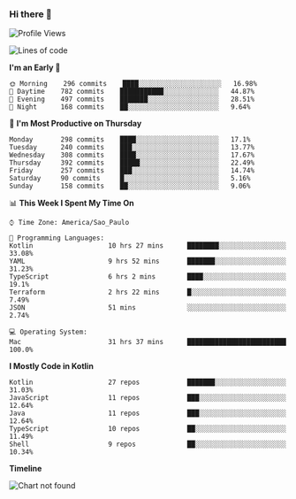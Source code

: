 ### Hi there 👋

<!--
**fernandonogueira/fernandonogueira** is a ✨ _special_ ✨ repository because its `README.md` (this file) appears on your GitHub profile.

Here are some ideas to get you started:

- 🔭 I’m currently working on ...
- 🌱 I’m currently learning ...
- 👯 I’m looking to collaborate on ...
- 🤔 I’m looking for help with ...
- 💬 Ask me about ...
- 📫 How to reach me: ...
- 😄 Pronouns: ...
- ⚡ Fun fact: ...
-->

<!--START_SECTION:waka-->
![Profile Views](http://img.shields.io/badge/Profile%20Views-0-blue)

![Lines of code](https://img.shields.io/badge/From%20Hello%20World%20I%27ve%20Written-586906%20lines%20of%20code-blue)

**I'm an Early 🐤** 

```text
🌞 Morning    296 commits    ████░░░░░░░░░░░░░░░░░░░░░   16.98% 
🌆 Daytime    782 commits    ███████████░░░░░░░░░░░░░░   44.87% 
🌃 Evening    497 commits    ███████░░░░░░░░░░░░░░░░░░   28.51% 
🌙 Night      168 commits    ██░░░░░░░░░░░░░░░░░░░░░░░   9.64%

```
📅 **I'm Most Productive on Thursday** 

```text
Monday       298 commits    ████░░░░░░░░░░░░░░░░░░░░░   17.1% 
Tuesday      240 commits    ███░░░░░░░░░░░░░░░░░░░░░░   13.77% 
Wednesday    308 commits    ████░░░░░░░░░░░░░░░░░░░░░   17.67% 
Thursday     392 commits    █████░░░░░░░░░░░░░░░░░░░░   22.49% 
Friday       257 commits    ███░░░░░░░░░░░░░░░░░░░░░░   14.74% 
Saturday     90 commits     █░░░░░░░░░░░░░░░░░░░░░░░░   5.16% 
Sunday       158 commits    ██░░░░░░░░░░░░░░░░░░░░░░░   9.06%

```


📊 **This Week I Spent My Time On** 

```text
⌚︎ Time Zone: America/Sao_Paulo

💬 Programming Languages: 
Kotlin                   10 hrs 27 mins      ████████░░░░░░░░░░░░░░░░░   33.08% 
YAML                     9 hrs 52 mins       ███████░░░░░░░░░░░░░░░░░░   31.23% 
TypeScript               6 hrs 2 mins        ████░░░░░░░░░░░░░░░░░░░░░   19.1% 
Terraform                2 hrs 22 mins       █░░░░░░░░░░░░░░░░░░░░░░░░   7.49% 
JSON                     51 mins             ░░░░░░░░░░░░░░░░░░░░░░░░░   2.74%

💻 Operating System: 
Mac                      31 hrs 37 mins      █████████████████████████   100.0%

```

**I Mostly Code in Kotlin** 

```text
Kotlin                   27 repos            ███████░░░░░░░░░░░░░░░░░░   31.03% 
JavaScript               11 repos            ███░░░░░░░░░░░░░░░░░░░░░░   12.64% 
Java                     11 repos            ███░░░░░░░░░░░░░░░░░░░░░░   12.64% 
TypeScript               10 repos            ██░░░░░░░░░░░░░░░░░░░░░░░   11.49% 
Shell                    9 repos             ██░░░░░░░░░░░░░░░░░░░░░░░   10.34%

```


**Timeline**

![Chart not found](https://raw.githubusercontent.com/fernandonogueira/fernandonogueira/master/charts/bar_graph.png) 


<!--END_SECTION:waka-->
